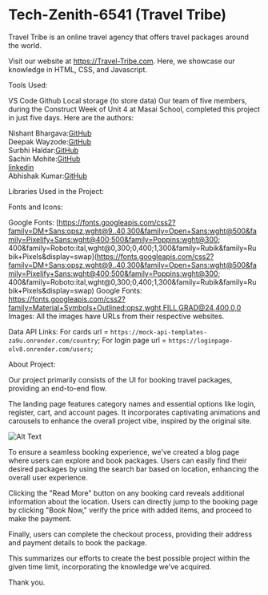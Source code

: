 # Tech-Zenith-6541 (Travel Tribe)

Travel Tribe is an online travel agency that offers travel packages around the world.

Visit our website at https://Travel-Tribe.com. Here, we showcase our knowledge in HTML, CSS, and Javascript.

Tools Used:

VS Code
Github
Local storage (to store data)
Our team of five members, during the Construct Week of Unit 4 at Masai School, completed this project in just five days. Here are the authors:

Nishant Bhargava:[GitHub](https://github.com/Nishant6571)<br>
Deepak Wayzode:[GitHub](https://github.com/sachin708)<br>
Surbhi Haldar:[GitHub](https://github.com/sur-123-bhi)<br>
Sachin Mohite:[GitHub](https://github.com/sachin708)<br>
[linkedin](https://www.linkedin.com/in/sachin-mohite-0893a7203/)<br>
Abhishak Kumar:[GitHub](https://github.com/sachin708)<br>

Libraries Used in the Project:

Fonts and Icons:

Google Fonts: [https://fonts.googleapis.com/css2?family=DM+Sans:opsz,wght@9..40,300&family=Open+Sans:wght@500&family=Pixelify+Sans:wght@400;500&family=Poppins:wght@300; 400&family=Roboto:ital,wght@0,300;0,400;1,300&family=Rubik&family=Rubik+Pixels&display=swap](https://fonts.googleapis.com/css2?family=DM+Sans:opsz,wght@9..40,300&family=Open+Sans:wght@500&family=Pixelify+Sans:wght@400;500&family=Poppins:wght@300; 400&family=Roboto:ital,wght@0,300;0,400;1,300&family=Rubik&family=Rubik+Pixels&display=swap)
Google Fonts: https://fonts.googleapis.com/css2?family=Material+Symbols+Outlined:opsz,wght,FILL,GRAD@24,400,0,0
Images: All the images have URLs from their respective websites.

Data API Links: For cards url = `https://mock-api-templates-za9u.onrender.com/country`;
For login page url = `https://loginpage-olv8.onrender.com/users`;

About Project:

Our project primarily consists of the UI for booking travel packages, providing an end-to-end flow.

The landing page features category names and essential options like login, register, cart, and account pages. It incorporates captivating animations and carousels to enhance the overall project vibe, inspired by the original site.

![Alt Text](<Screenshot%20(79).png>)

To ensure a seamless booking experience, we've created a blog page where users can explore and book packages. Users can easily find their desired packages by using the search bar based on location, enhancing the overall user experience.

Clicking the "Read More" button on any booking card reveals additional information about the location. Users can directly jump to the booking page by clicking "Book Now," verify the price with added items, and proceed to make the payment.

Finally, users can complete the checkout process, providing their address and payment details to book the package.

This summarizes our efforts to create the best possible project within the given time limit, incorporating the knowledge we've acquired.

Thank you.
